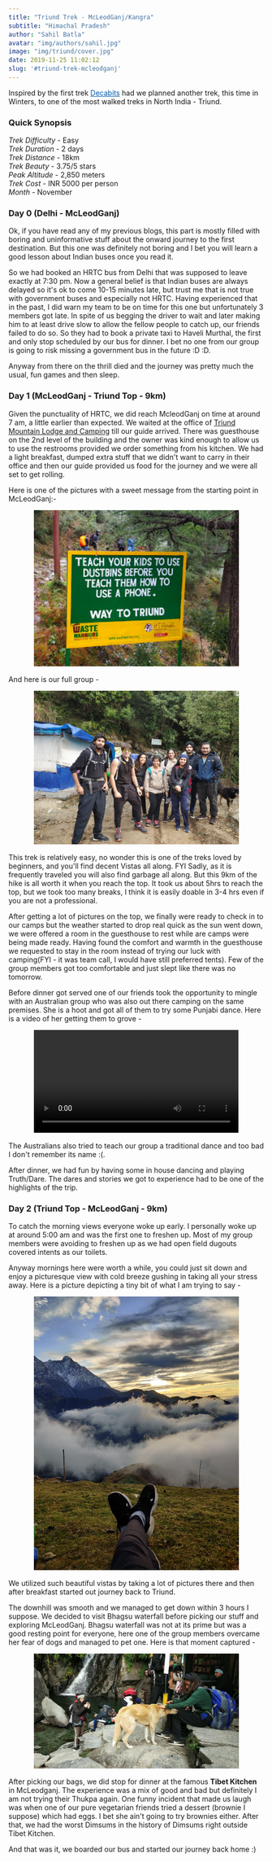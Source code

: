 ```yaml
---
title: "Triund Trek - McLeodGanj/Kangra"
subtitle: "Himachal Pradesh"
author: "Sahil Batla"
avatar: "img/authors/sahil.jpg"
image: "img/triund/cover.jpg"
date: 2019-11-25 11:02:12
slug: '#triund-trek-mcleodganj'
---
```


Inspired by the first trek <a href="https://decabits.com" style="color:#055cab">Decabits</a> had we planned another trek, this time in Winters, to one of the most walked treks in North India - Triund.

### Quick Synopsis

*Trek Difficulty* - Easy <br/>
*Trek Duration* - 2 days <br/>
*Trek Distance* - 18km <br/>
*Trek Beauty* - 3.75/5 stars <br/>
*Peak Altitude* - 2,850 meters <br/>
*Trek Cost* - INR 5000 per person <br/>
*Month* - November <br/>

### Day 0 (Delhi - McLeodGanj)

Ok, if you have read any of my previous blogs, this part is mostly filled with boring and uninformative stuff about the onward journey to the first destination. But this one was definitely not boring and I bet you will learn a good lesson about Indian buses once you read it.

So we had booked an HRTC bus from Delhi that was supposed to leave exactly at 7:30 pm. Now a general belief is that Indian buses are always delayed so it's ok to come 10-15 minutes late, but trust me that is not true with government buses and especially not HRTC. Having experienced that in the past, I did warn my team to be on time for this one but unfortunately 3 members got late. In spite of us begging the driver to wait and later making him to at least drive slow to allow the fellow people to catch up, our friends failed to do so.
So they had to book a private taxi to Haveli Murthal, the first and only stop scheduled by our bus for dinner. I bet no one from our group is going to risk missing a government bus in the future :D :D.

Anyway from there on the thrill died and the journey was pretty much the usual, fun games and then sleep.

### Day 1 (McLeodGanj - Triund Top - 9km)

Given the punctuality of HRTC, we did reach McleodGanj on time at around 7 am, a little earlier than expected. We waited at the office of <a href="https://www.facebook.com/pg/triund.lodge/about/">Triund Mountain Lodge and Camping</a> till our guide arrived. There was guesthouse on the 2nd level of the building and the owner was kind enough to allow us to use the restrooms provided we order something from his kitchen. We had a light breakfast, dumped extra stuff that we didn't want to carry in their office and then our guide provided us food for the journey and we were all set to get rolling.

Here is one of the pictures with a sweet message from the starting point in McLeodGanj:-

<div style="width:100%;text-align:center"><img src="/img/triund/starting.jpg" style="width:80%" /></div>

And here is our full group -

<div style="width:100%;text-align:center"><img src="/img/triund/group.jpg" style="width:80%" /></div>

This trek is relatively easy, no wonder this is one of the treks loved by beginners, and you'll find decent Vistas all along. FYI Sadly, as it is frequently traveled you will also find garbage all along. But this 9km of the hike is all worth it when you reach the top.
It took us about 5hrs to reach the top, but we took too many breaks, I think it is easily doable in 3-4 hrs even if you are not a professional.

After getting a lot of pictures on the top, we finally were ready to check in to our camps but the weather started to drop real quick as the sun went down, we were offered a room in the guesthouse to rest while are camps were being made ready. Having found the comfort and warmth in the guesthouse we requested to stay in the room instead of trying our luck with camping(FYI - it was team call, I would have still preferred tents).
Few of the group members got too comfortable and just slept like there was no tomorrow.

Before dinner got served one of our friends took the opportunity to mingle with an Australian group who was also out there camping on the same premises. She is a hoot and got all of them to try some Punjabi dance. Here is a video of her getting them to grove -  

<div style="width:100%;text-align:center">
  <video style="width:80%" controls="controls">
    <source src="/img/triund/dance.mp4" type="video/mp4" />
    Your browser does not support the video tag.
  </video>
</div>

The Australians also tried to teach our group a traditional dance and too bad I don't remember its name :(.

After dinner, we had fun by having some in house dancing and playing Truth/Dare. The dares and stories we got to experience had to be one of the highlights of the trip.

### Day 2 (Triund Top - McLeodGanj - 9km)

To catch the morning views everyone woke up early. I personally woke up at around 5:00 am and was the first one to freshen up. Most of my group members were avoiding to freshen up as we had open field dugouts covered intents as our toilets.

Anyway mornings here were worth a while, you could just sit down and enjoy a picturesque view with cold breeze gushing in taking all your stress away. Here is a picture depicting a tiny bit of what I am trying to say -

<div style="width:100%;text-align:center"><img src="/img/triund/morning.jpg" style="width:80%" /></div>

We utilized such beautiful vistas by taking a lot of pictures there and then after breakfast started out journey back to Triund.

The downhill was smooth and we managed to get down within 3 hours I suppose. We decided to visit Bhagsu waterfall before picking our stuff and exploring McLeodGanj. Bhagsu waterfall was not at its prime but was a good resting point for everyone, here one of the group members overcame her fear of dogs and managed to pet one. Here is that moment captured -

<div style="width:100%;text-align:center"><img src="/img/triund/amisha-pets-dog.jpg" style="width:80%" /></div>

After picking our bags, we did stop for dinner at the famous <strong>Tibet Kitchen</strong> in McLeodganj. The experience was a mix of good and bad but definitely I am not trying their Thukpa again. One funny incident that made us laugh was when one of our pure vegetarian friends tried a dessert (brownie I suppose) which had eggs. I bet she ain't going to try brownies either. After that, we had the worst Dimsums in the history of Dimsums right outside Tibet Kitchen.

And that was it, we boarded our bus and started our journey back home :)
